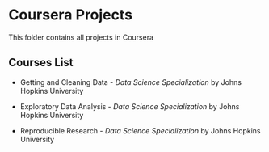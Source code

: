 # Coursera Projects
This folder contains all projects in Coursera

## Courses List

* Getting and Cleaning Data - _Data Science Specialization_ by Johns Hopkins University

* Exploratory Data Analysis - _Data Science Specialization_ by Johns Hopkins University

* Reproducible Research - _Data Science Specialization_ by Johns Hopkins University

